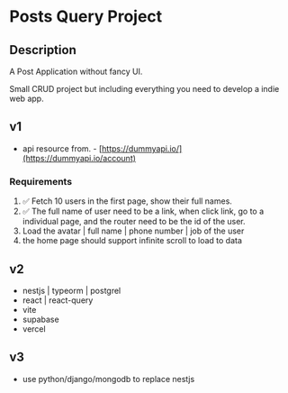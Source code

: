 # Posts Query Project

## Description

A Post Application without fancy UI.

Small CRUD project but including everything you need to develop a indie web app.

## v1

- api resource from. - [https://dummyapi.io/](https://dummyapi.io/account)

### Requirements

1. ✅ Fetch 10 users in the first page, show their full names.
2. ✅ The full name of user need to be a link, when click link, go to a individual page, and the router need to be the id of the user.
3. Load the avatar | full name | phone number | job of the user
4. the home page should support infinite scroll to load to data

## v2

- nestjs | typeorm | postgrel
- react | react-query
- vite
- supabase
- vercel

## v3

- use python/django/mongodb to replace nestjs
